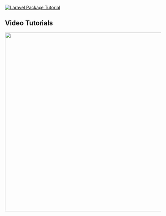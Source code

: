 [<img src="https://infyom.com/static/laravel-package-a308bdbea163948d3c82afda149f91ab.png" alt="Laravel Package Tutorial">](https://www.youtube.com/channel/UCuCjzuwBqMqFdh0EU-UwQ-w?sub_confirmation=1)


## Video Tutorials

[<img src="https://img.youtube.com/vi/S4lWZGS6aL0/0.jpg" width="580">](https://youtu.be/S4lWZGS6aL0)
